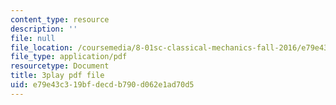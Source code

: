 ```yaml
---
content_type: resource
description: ''
file: null
file_location: /coursemedia/8-01sc-classical-mechanics-fall-2016/e79e43c319bfdecdb790d062e1ad70d5_ZjGjNsmsNBU.pdf
file_type: application/pdf
resourcetype: Document
title: 3play pdf file
uid: e79e43c3-19bf-decd-b790-d062e1ad70d5
---
```

